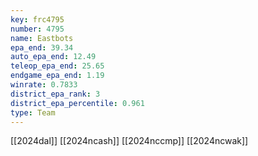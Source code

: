 ```yaml
---
key: frc4795
number: 4795
name: Eastbots
epa_end: 39.34
auto_epa_end: 12.49
teleop_epa_end: 25.65
endgame_epa_end: 1.19
winrate: 0.7833
district_epa_rank: 3
district_epa_percentile: 0.961
type: Team
---
```

[[2024dal]]
[[2024ncash]]
[[2024nccmp]]
[[2024ncwak]]
